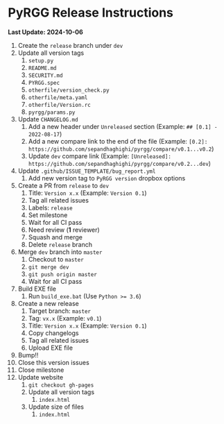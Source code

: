 # PyRGG Release Instructions

**Last Update: 2024-10-06**

1. Create the `release` branch under `dev`
2. Update all version tags
	1. `setup.py`
	2. `README.md`
	3. `SECURITY.md`
	4. `PYRGG.spec`
	5. `otherfile/version_check.py`
	6. `otherfile/meta.yaml`
	7. `otherfile/Version.rc`
	8. `pyrgg/params.py`
3. Update `CHANGELOG.md`
	1. Add a new header under `Unreleased` section (Example: `## [0.1] - 2022-08-17`)
	2. Add a new compare link to the end of the file (Example: `[0.2]: https://github.com/sepandhaghighi/pyrgg/compare/v0.1...v0.2`)
	3. Update `dev` compare link (Example: `[Unreleased]: https://github.com/sepandhaghighi/pyrgg/compare/v0.2...dev`)
4. Update `.github/ISSUE_TEMPLATE/bug_report.yml`
   1. Add new version tag to `PyRGG version` dropbox options
5. Create a PR from `release` to `dev`
	1. Title: `Version x.x` (Example: `Version 0.1`)
	2. Tag all related issues
	3. Labels: `release`
	4. Set milestone
	5. Wait for all CI pass
	6. Need review (**1** reviewer)
	7. Squash and merge
	8. Delete `release` branch
6. Merge `dev` branch into `master`
	1. Checkout to `master`
	2. `git merge dev`
	3. `git push origin master`
	4. Wait for all CI pass
7. Build EXE file
	1. Run `build_exe.bat` (Use `Python >= 3.6`)
8. Create a new release
	1. Target branch: `master`
	2. Tag: `vx.x` (Example: `v0.1`)
	3. Title: `Version x.x` (Example: `Version 0.1`)
	4. Copy changelogs
	5. Tag all related issues
	6. Upload EXE file
9. Bump!!
10. Close this version issues
11. Close milestone
12. Update website
	1. `git checkout gh-pages`
	2. Update all version tags
		1. `index.html`
	3. Update size of files
		1. `index.html`